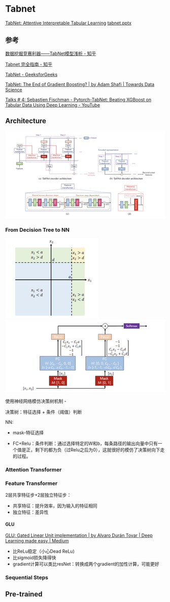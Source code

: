 # Tabnet

 [TabNet: Attentive Interpretable Tabular Learning](https://www.aaai.org/AAAI21Papers/AAAI-1063.ArikS.pdf)  [tabnet.pptx](tabnet.assets/tabnet.pptx)  

## 参考

 [数据挖掘竞赛利器——TabNet模型浅析 - 知乎](https://zhuanlan.zhihu.com/p/152211918) 

 [Tabnet 完全指南 - 知乎](https://zhuanlan.zhihu.com/p/357911274)

 [TabNet - GeeksforGeeks](https://www.geeksforgeeks.org/tabnet/)  

 [TabNet: The End of Gradient Boosting? | by Adam Shafi | Towards Data Science](https://towardsdatascience.com/tabnet-e1b979907694) 

 [Talks # 4: Sebastien Fischman - Pytorch-TabNet: Beating XGBoost on Tabular Data Using Deep Learning - YouTube](https://www.youtube.com/watch?v=ysBaZO8YmX8) 

## Architecture

![image-20221007211748204](tabnet.assets/image-20221007211748204.png)

### From Decision Tree to NN

<img src="tabnet.assets/image-20221007211818282.png" alt="image-20221007211818282" style="zoom:50%;" /> <img src="tabnet.assets/image-20221007211826442.png" alt="image-20221007211826442" style="zoom:50%;" />

使用神经网络模仿决策树机制 - 

决策树：特征选择 + 条件（阈值）判断

NN: 

- mask-特征选择

- FC+Relu：条件判断：通过选择特定的W和b，每条路径的输出向量中只有一个值是正，剩下的都为负（过Relu之后为0），这就很好的模仿了决策树向下走的过程。

### Attention Transformer

#### 

### Feature Transformer

2层共享特征步+2层独立特征步：

- 共享特征：提升效率，因为输入的特征相同
- 独立特征：差异性

#### GLU

 [GLU: Gated Linear Unit implementation | by Alvaro Durán Tovar | Deep Learning made easy | Medium](https://medium.com/deeplearningmadeeasy/glu-gated-linear-unit-21e71cd52081) 

- 比ReLu稳定（小心Dead ReLu)
- 比sigmoid损失降得快
- gradient计算可以类比resNet：转换成两个gradient的加性计算，可能更好

### Sequential Steps



## Pre-trained

